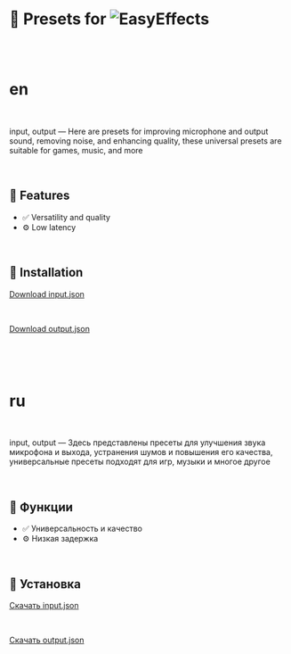 # 🌟 Presets for ![EasyEffects](https://flathub.org/en/apps/com.github.wwmm.easyeffects)


<br><br>


# en

<br>

input, output — Here are presets for improving microphone and output sound, removing noise, and enhancing quality, these universal presets are suitable for games, music, and more

<br>

## 🚀 Features

- ✅ Versatility and quality
- ⚙️ Low latency

<br>

## 🧰 Installation

[Download input.json](https://github.com/cppandpython/easyeffects/blob/main/input.json)

<br>

[Download output.json](https://github.com/cppandpython/easyeffects/blob/main/output.json)



<br><br><br>

 
# ru

<br>

input, output — Здесь представлены пресеты для улучшения звука микрофона и выхода, устранения шумов и повышения его качества, универсальные пресеты подходят для игр, музыки и многое другое

<br>

## 🚀 Функции

- ✅ Универсальность и качество
- ⚙️ Низкая задержка

<br>

## 🧰 Установка

[Скачать input.json](https://github.com/cppandpython/easyeffects/blob/main/input.json)

<br>

[Скачать output.json](https://github.com/cppandpython/easyeffects/blob/main/output.json)

